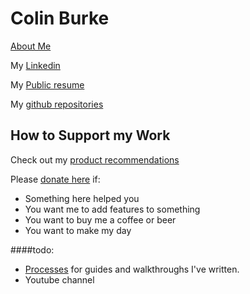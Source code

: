 # Colin Burke
[About Me](./aboutme.md)

My [Linkedin](https://www.linkedin.com/in/colingburke/)

My [Public resume](https://docs.google.com/document/d/1uvc-U7dC4QSa3q8V0DhF2e_8Vd_OGCmebDLZKrT9FtA) 

My [github repositories](https://github.com/crawsome?tab=repositories)

## How to Support my Work
Check out my [product recommendations](./recommendations.html)

Please [donate here](https://www.paypal.me/gitcraw) if:
* Something here helped you
* You want me to add features to something
* You want to buy me a coffee or beer
* You want to make my day

####todo:
* [Processes](./processes.md) for guides and walkthroughs I've written.
* Youtube channel


